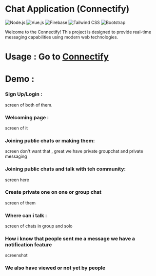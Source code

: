 # Chat Application (Connectify)
  ![Node.js](https://img.shields.io/badge/Node.js-35495E?style=for-the-badge&logo=node.js&logoColor=4FC08D)
   ![Vue.js](https://img.shields.io/badge/Vue.js-35495E?style=for-the-badge&logo=vue.js&logoColor=4FC08D)
   ![Firebase](https://img.shields.io/badge/Firebase-FFCA28?style=for-the-badge&logo=firebase&logoColor=white)
   ![Tailwind CSS](https://img.shields.io/badge/Tailwind_CSS-38B2AC?style=for-the-badge&logo=tailwind-css&logoColor=white)
   ![Bootstrap](https://img.shields.io/badge/Bootstrap-563D7C?style=for-the-badge&logo=bootstrap&logoColor=white)

Welcome to the Connectify! This project is designed to provide real-time messaging capabilities using modern web technologies.

# Usage : Go to [Connectify](https://google.com)

# Demo :
  ### Sign Up/Login :
  screen of both of them.
  ### Welcoming page :
  screen of it 
  ### Joining public chats or making them:
  screen
  don't want that , great we have private groupchat and private messaging
  ### Joining public chats and talk with teh community:
  screen here
  ### Create private one on one or group chat 
  screen of them 
  ### Where can i talk :
  screen of chats in group and solo 
  ### How i know that people sent me a message we have a notification feature
  screenshot 
  ### We also have viewed or not yet by people 
  

  
  
